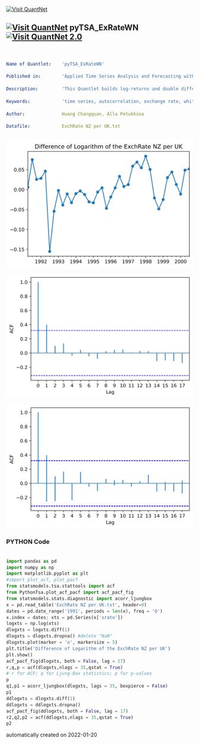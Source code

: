 [<img src="https://github.com/QuantLet/Styleguide-and-FAQ/blob/master/pictures/banner.png" width="888" alt="Visit QuantNet">](http://quantlet.de/)

## [<img src="https://github.com/QuantLet/Styleguide-and-FAQ/blob/master/pictures/qloqo.png" alt="Visit QuantNet">](http://quantlet.de/) **pyTSA_ExRateWN** [<img src="https://github.com/QuantLet/Styleguide-and-FAQ/blob/master/pictures/QN2.png" width="60" alt="Visit QuantNet 2.0">](http://quantlet.de/)

```yaml


Name of Quantlet:    'pyTSA_ExRateWN'

Published in:        'Applied Time Series Analysis and Forecasting with Python'

Description:         'This Quantlet builds log-returns and double difference of log series for quarterly exchange rate of GBP to NZD and plots time series and their ACF   for the time span from March 1991 to September 2000 (example 2.3, Figures 2.5-2.7 from the Book)'

Keywords:            'time series, autocorrelation, exchange rate, white noise, visualisation, log-returns, Ljung-Box test, ACF'

Author:              Huang Changquan, Alla Petukhina

Datafile:            ExchRate NZ per UK.txt



```

![Picture1](pyTSA_ExRateWN_fig2-5.png)

![Picture2](pyTSA_ExRateWN_fig2-6.png)

![Picture3](pyTSA_ExRateWN_fig2-7.png)

### PYTHON Code
```python

import pandas as pd
import numpy as np
import matplotlib.pyplot as plt
#import plot_acf, plot_pacf
from statsmodels.tsa.stattools import acf
from PythonTsa.plot_acf_pacf import acf_pacf_fig
from statsmodels.stats.diagnostic import acorr_ljungbox
x = pd.read_table('ExchRate NZ per UK.txt', header=0)
dates = pd.date_range('1991', periods = len(x), freq = 'Q')
x.index = dates; xts = pd.Series(x['xrate'])
logxts = np.log(xts)
dlogxts = logxts.diff(1)
dlogxts = dlogxts.dropna() #delete "NaN"
dlogxts.plot(marker = 'o', markersize = 5)
plt.title('Difference of Logarithm of the ExchRate NZ per UK')
plt.show()
acf_pacf_fig(dlogxts, both = False, lag = 17)
r,q,p = acf(dlogxts,nlags = 35,qstat = True)
# r for ACF; q for Ljung-Box statistics; p for p-values
p
q1,p1 = acorr_ljungbox(dlogxts, lags = 35, boxpierce = False)
p1
ddlogxts = dlogxts.diff(1)
ddlogxts = ddlogxts.dropna()
acf_pacf_fig(ddlogxts, both = False, lag = 17)
r2,q2,p2 = acf(ddlogxts,nlags = 35,qstat = True)
p2
```

automatically created on 2022-01-20